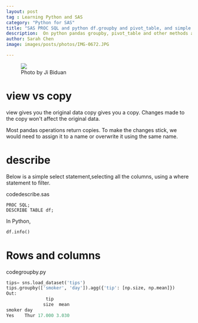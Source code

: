 ```yaml
---
layout: post
tag : Learning Python and SAS
category: "Python for SAS"
title: "SAS PROC SQL and python df.groupby and pivot_table, and simple joins"
description:  On python pandas groupby, pivot_table and other methods and compare them to SAS PROC SQL, which is like most SQL
author: Sarah Chen
image: images/posts/photos/IMG-0672.JPG

---
```

<figure> 
   <img src="{{"/images/photos/posts/IMG-0672.jpg"| relative_url}}"> 
   <figcaption>Photo by Ji Biduan</figcaption>
</figure> 


# view vs copy
view gives you the original data
copy gives you a copy.  Changes made to the copy won't affect the original data. 

Most pandas operations return copies. To make the changes stick, we would need to assign it to a name or overwrite it using the same name. 

# describe

Below is a simple select statement,selecting all the columns, using a where statement to filter. 
<div class="code-head"><span>code</span>describe.sas</div>

```sas
PROC SQL;
DESCRIBE TABLE df;
```

In Python, 
```python
df.info()
```

# Rows and columns


<div class="code-head"><span>code</span>groupby.py</div>

```python
tips= sns.load_dataset('tips')
tips.groupby(['smoker', 'day']).agg({'tip': [np.size, np.mean]})
Out: 
               tip
              size  mean
smoker day
Yes    Thur 17.000 3.030